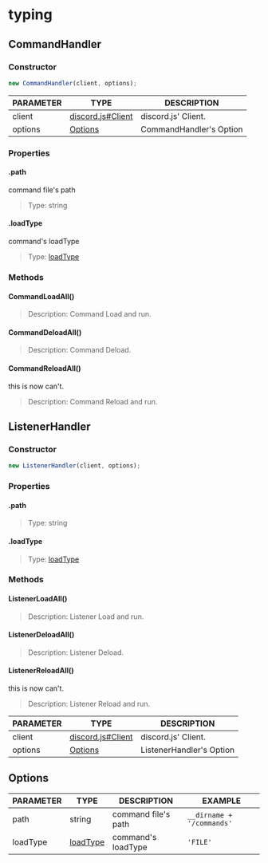 # typing

## CommandHandler

### Constructor
```js
new CommandHandler(client, options);
```

| PARAMETER | TYPE                                                                                   | DESCRIPTION             |
| --------- | -------------------------------------------------------------------------------------- |-------------------------|
| client    | <a href='https://discord.js.org/#/docs/main/stable/class/Client'>discord.js#Client</a> | discord.js' Client.     |
| options   | <a href='#options'>Options</a>                              | CommandHandler's Option |

### Properties

#### .path

command file's path

> Type: string

#### .loadType

command's loadType

> Type: <a href='https://github.com/discommand/discommand/blob/main/src/structures/command.ts#L6'>loadType</a>

### Methods

#### CommandLoadAll()

> Description: Command Load and run.

#### CommandDeloadAll()

> Description: Command Deload.


#### CommandReloadAll()

this is now can't.

> Description: Command Reload and run.

## ListenerHandler

### Constructor
```javascript
new ListenerHandler(client, options);
```

### Properties

#### .path

> Type: string

#### .loadType

> Type: <a href='https://github.com/discommand/discommand/blob/main/src/structures/command.ts#L6'>loadType</a>
> 
>

### Methods

#### ListenerLoadAll()

> Description: Listener Load and run.

#### ListenerDeloadAll()

> Description: Listener Deload.


#### ListenerReloadAll()

this is now can't.

> Description: Listener Reload and run.

| PARAMETER | TYPE                                                                                   | DESCRIPTION              |
| --------- | -------------------------------------------------------------------------------------- |--------------------------|
| client    | <a href='https://discord.js.org/#/docs/main/stable/class/Client'>discord.js#Client</a> | discord.js' Client.      |
| options   | <a href='#options'>Options</a>                              | ListenerHandler's Option |

## Options

| PARAMETER | TYPE                                                                                                   | DESCRIPTION         | EXAMPLE                   |
|-----------|--------------------------------------------------------------------------------------------------------|---------------------|---------------------------|
| path      | string                                                                                                 | command file's path | `__dirname + '/commands'` |
| loadType  | <a href='https://github.com/discommand/discommand/blob/main/src/structures/command.ts#L6'>loadType</a> | command's loadType  | `'FILE'`                  |

